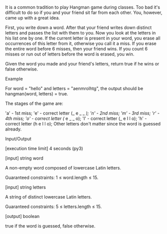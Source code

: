 It is a common tradition to play Hangman game during classes. Too bad it's difficult to do so if you and your friend sit far from each other. You, however, came up with a great idea.

First, you write down a word. After that your friend writes down distinct letters and passes the list with them to you.
Now you look at the letters in his list one by one. If the current letter is present in your word, you erase all occurrences of this letter from it, otherwise you call it a miss. If you erase the entire word before 6 misses, then your friend wins. If you count 6 misses or run out of letters before the word is erased, you win.

Given the word you made and your friend's letters, return true if he wins or false otherwise.

Example

For word = "hello" and letters = "aenmrolhtg", the output should be
hangman(word, letters) = true.

The stages of the game are:

'a' - 1st miss;
'e' - correct letter (_ e _ _ _);
'n' - 2nd miss;
'm' - 3rd miss;
'r' - 4th miss;
'o' - correct letter (_ e _ _ o);
'l' - correct letter (_ e l l o);
'h' - correct letter (h e l l o);
Other letters don't matter since the word is guessed already.

Input/Output

[execution time limit] 4 seconds (py3)

[input] string word

A non-empty word composed of lowercase Latin letters.

Guaranteed constraints:
1 ≤ word.length ≤ 15.

[input] string letters

A string of distinct lowercase Latin letters.

Guaranteed constraints:
5 ≤ letters.length ≤ 15.

[output] boolean

true if the word is guessed, false otherwise.